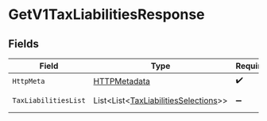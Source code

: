 # GetV1TaxLiabilitiesResponse


## Fields

| Field                                                                                       | Type                                                                                        | Required                                                                                    | Description                                                                                 |
| ------------------------------------------------------------------------------------------- | ------------------------------------------------------------------------------------------- | ------------------------------------------------------------------------------------------- | ------------------------------------------------------------------------------------------- |
| `HttpMeta`                                                                                  | [HTTPMetadata](../../Models/Components/HTTPMetadata.md)                                     | :heavy_check_mark:                                                                          | N/A                                                                                         |
| `TaxLiabilitiesList`                                                                        | List<List<[TaxLiabilitiesSelections](../../Models/Components/TaxLiabilitiesSelections.md)>> | :heavy_minus_sign:                                                                          | Example response                                                                            |